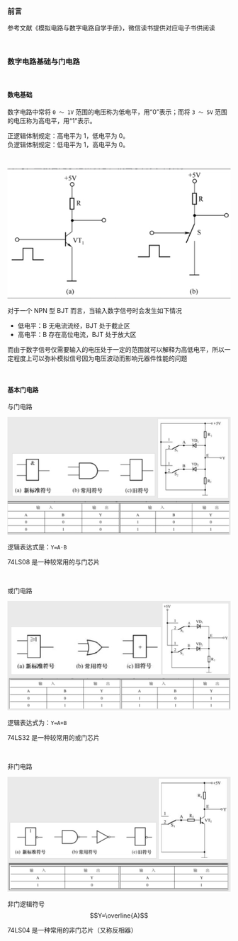 ### 前言

参考文献《模拟电路与数字电路自学手册》，微信读书提供对应电子书供阅读

<br>

### 数字电路基础与门电路

<br>

#### 数电基础

数字电路中常将 `0 ～ 1V` 范围的电压称为低电平，用“0”表示；而将 `3 ～ 5V` 范围的电压称为高电平，用“1”表示。

正逻辑体制规定：高电平为 1，低电平为 0。  
负逻辑体制规定：低电平为 1，高电平为 0。

<br>

![](./img/digital/d1.png)

对于一个 NPN 型 BJT 而言，当输入数字信号时会发生如下情况

- 低电平：B 无电流流经，BJT 处于截止区
- 高电平：B 存在高位电流，BJT 处于放大区

而由于数字信号仅需要输入的电压处于一定的范围就可以解释为高低电平，所以一定程度上可以弥补模拟信号因为电压波动而影响元器件性能的问题

<br>

#### 基本门电路

与门电路

![](./img/digital/d2.png)

逻辑表达式是：`Y=A·B`

74LS08 是一种较常用的与门芯片

<br>

或门电路

![](./img/digital/d3.png)

逻辑表达式为：`Y=A+B`

74LS32 是一种较常用的或门芯片

<br>

非门电路

![](./img/digital/d4.png)

非门逻辑符号 $$Y=\overline{A}$$

74LS04 是一种常用的非门芯片（又称反相器）

<br>
